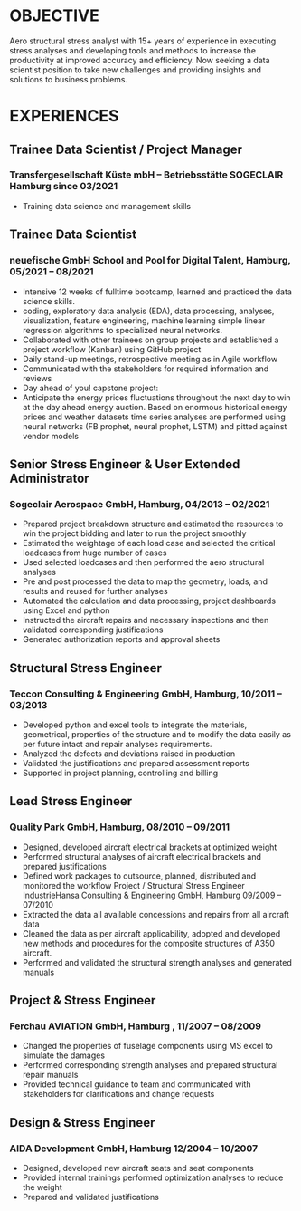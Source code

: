
# OBJECTIVE
Aero structural stress analyst with 15+ years of experience in executing stress analyses and developing tools and methods to increase the productivity at improved accuracy and efficiency. Now seeking a data scientist position to take new challenges and providing insights and solutions to business problems.

# EXPERIENCES
## Trainee Data Scientist / Project Manager
### Transfergesellschaft Küste mbH – Betriebsstätte SOGECLAIR Hamburg since 03/2021
- Training data science and management skills
## Trainee Data Scientist
### neuefische GmbH School and Pool for Digital Talent, Hamburg, 05/2021 – 08/2021
- Intensive 12 weeks of fulltime bootcamp, learned and practiced the data science skills.
- coding, exploratory data analysis (EDA), data processing, analyses, visualization, feature engineering, machine learning simple linear regression algorithms to specialized neural networks.
- Collaborated with other trainees on group projects and established a project workflow (Kanban) using GitHub project
- Daily stand-up meetings, retrospective meeting as in Agile workflow
- Communicated with the stakeholders for required information and reviews
- Day ahead of you! capstone project:
- Anticipate the energy prices fluctuations throughout the next day to win at the day ahead energy auction. Based on enormous historical energy prices and weather datasets time series analyses are performed using neural networks (FB prophet, neural prophet, LSTM) and pitted against vendor models

## Senior Stress Engineer & User Extended Administrator
### Sogeclair Aerospace GmbH, Hamburg, 04/2013 – 02/2021
- Prepared project breakdown structure and estimated the resources to win the project bidding and later to run the project smoothly
- Estimated the weightage of each load case and selected the critical loadcases from huge number of cases
- Used selected loadcases and then performed the aero structural analyses
- Pre and post processed the data to map the geometry, loads, and results and reused for further analyses
- Automated the calculation and data processing, project dashboards using Excel and python
- Instructed the aircraft repairs and necessary inspections and then validated corresponding justifications
- Generated authorization reports and approval sheets

##
## Structural Stress Engineer
### Teccon Consulting & Engineering GmbH, Hamburg, 10/2011 – 03/2013
- Developed python and excel tools to integrate the materials, geometrical, properties of the structure and to modify the data easily as per future intact and repair analyses requirements.
- Analyzed the defects and deviations raised in production
- Validated the justifications and prepared assessment reports
- Supported in project planning, controlling and billing

## Lead Stress Engineer
### Quality Park GmbH, Hamburg, 08/2010 – 09/2011
- Designed, developed aircraft electrical brackets at optimized weight
- Performed structural analyses of aircraft electrical brackets and prepared justifications
- Defined work packages to outsource, planned, distributed and monitored the workflow
Project / Structural Stress Engineer
IndustrieHansa Consulting & Engineering GmbH, Hamburg
09/2009 – 07/2010
- Extracted the data all available concessions and repairs from all aircraft data
- Cleaned the data as per aircraft applicability, adopted and developed new methods and procedures for the composite structures of A350 aircraft.
- Performed and validated the structural strength analyses and generated manuals
## Project & Stress Engineer
### Ferchau AVIATION GmbH, Hamburg , 11/2007 – 08/2009
- Changed the properties of fuselage components using MS excel to simulate the damages
- Performed corresponding strength analyses and prepared structural repair manuals
- Provided technical guidance to team and communicated with stakeholders for clarifications and change requests 
## Design & Stress Engineer
### AIDA Development GmbH, Hamburg 12/2004 – 10/2007
- Designed, developed new aircraft seats and seat components
- Provided internal trainings performed optimization analyses to reduce the weight
- Prepared and validated justifications

